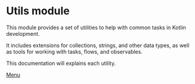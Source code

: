 # Utils module

This module provides a set of utilities to help with common tasks in Kotlin development.

It includes extensions for collections, strings, and other data types, as well as tools for working with tasks, flows, and observables.

This documentation will explains each utility.

[Menu](Menu.md)

